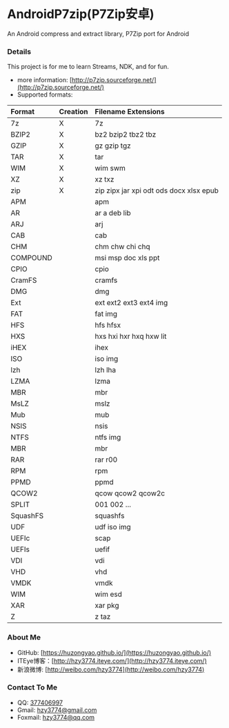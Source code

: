 AndroidP7zip(P7Zip安卓)
==================
An Android compress and extract library, P7Zip port for Android

### Details
 This project is for me to learn Streams, NDK, and for fun.
 * more information: [http://p7zip.sourceforge.net/](http://p7zip.sourceforge.net/)
 * Supported formats:

 | Format | Creation | Filename Extensions |
 |:-------|:---------|:-----------------|
 | 7z | X | 7z |
 | BZIP2 | X | bz2 bzip2 tbz2 tbz |
 | GZIP | X | gz gzip tgz |
 | TAR | X | tar |
 | WIM | X | wim swm |
 | XZ | X | xz txz |
 | zip | X | zip zipx jar xpi odt ods docx xlsx epub |
 | APM |  | apm |
 | AR |  | ar a deb lib |
 | ARJ |  | arj |
 | CAB |  | cab |
 | CHM |  | chm chw chi chq |
 | COMPOUND |  | msi msp doc xls ppt |
 | CPIO |  | cpio |
 | CramFS |  | cramfs |
 | DMG |  | dmg |
 | Ext |  | ext ext2 ext3 ext4 img |
 | FAT |  | fat img |
 | HFS |  | hfs hfsx |
 | HXS |  | hxs hxi hxr hxq hxw lit |
 | iHEX |  | ihex |
 | ISO |  | iso img |
 | lzh |  | lzh lha |
 | LZMA |  | lzma |
 | MBR |  | mbr |
 | MsLZ |  | mslz |
 | Mub |  | mub |
 | NSIS |  | nsis |
 | NTFS |  | ntfs img |
 | MBR |  | mbr |
 | RAR |  | rar r00 |
 | RPM |  | rpm |
 | PPMD |  | ppmd |
 | QCOW2 |  | qcow qcow2 qcow2c |
 | SPLIT |  | 001 002 ... |
 | SquashFS |  | squashfs |
 | UDF |  | udf iso img |
 | UEFIc |  | scap |
 | UEFIs |  | uefif |
 | VDI |  | vdi |
 | VHD |  | vhd |
 | VMDK |  | vmdk |
 | WIM |  | wim esd |
 | XAR |  | xar pkg |
 | Z |  | z taz |

### About Me
 * GitHub: [https://huzongyao.github.io/](https://huzongyao.github.io/)
 * ITEye博客：[http://hzy3774.iteye.com/](http://hzy3774.iteye.com/)
 * 新浪微博: [http://weibo.com/hzy3774](http://weibo.com/hzy3774)

### Contact To Me
 * QQ: [377406997](http://wpa.qq.com/msgrd?v=3&uin=377406997&site=qq&menu=yes)
 * Gmail: [hzy3774@gmail.com](mailto:hzy3774@gmail.com)
 * Foxmail: [hzy3774@qq.com](mailto:hzy3774@qq.com)